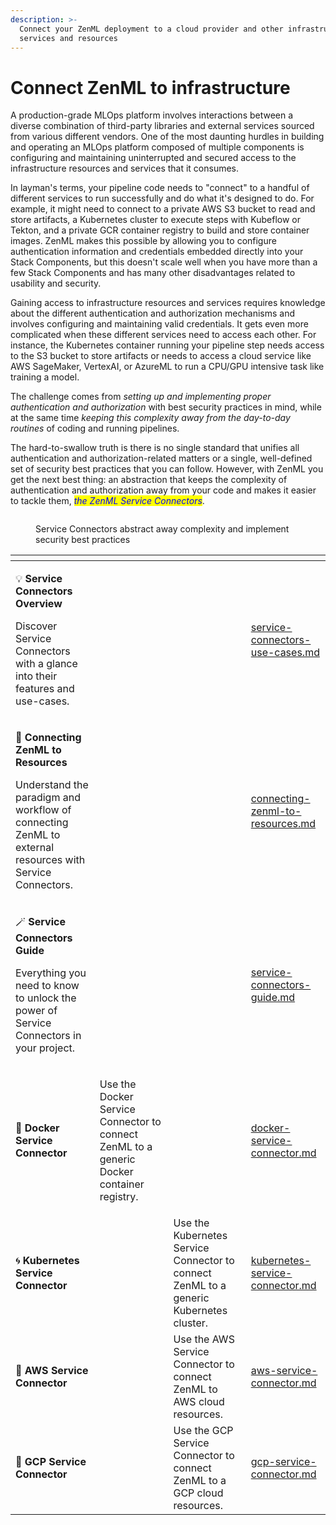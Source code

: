 ```yaml
---
description: >-
  Connect your ZenML deployment to a cloud provider and other infrastructure
  services and resources
---
```


# Connect ZenML to infrastructure

A production-grade MLOps platform involves interactions between a diverse combination of third-party libraries and external services sourced from various different vendors. One of the most daunting hurdles in building and operating an MLOps platform composed of multiple components is configuring and maintaining uninterrupted and secured access to the infrastructure resources and services that it consumes.

In layman's terms, your pipeline code needs to "connect" to a handful of different services to run successfully and do what it's designed to do. For example, it might need to connect to a private AWS S3 bucket to read and store artifacts, a Kubernetes cluster to execute steps with Kubeflow or Tekton, and a private GCR container registry to build and store container images. ZenML makes this possible by allowing you to configure authentication information and credentials embedded directly into your Stack Components, but this doesn't scale well when you have more than a few Stack Components and has many other disadvantages related to usability and security.

Gaining access to infrastructure resources and services requires knowledge about the different authentication and authorization mechanisms and involves configuring and maintaining valid credentials. It gets even more complicated when these different services need to access each other. For instance, the Kubernetes container running your pipeline step needs access to the S3 bucket to store artifacts or needs to access a cloud service like AWS SageMaker, VertexAI, or AzureML to run a CPU/GPU intensive task like training a model.

The challenge comes from _setting up and implementing proper authentication and authorization_ with best security practices in mind, while at the same time _keeping this complexity away from the day-to-day routines_ of coding and running pipelines.

The hard-to-swallow truth is there is no single standard that unifies all authentication and authorization-related matters or a single, well-defined set of security best practices that you can follow. However, with ZenML you get the next best thing: an abstraction that keeps the complexity of authentication and authorization away from your code and makes it easier to tackle them, _<mark style="color:blue;">the ZenML Service Connectors</mark>_.

<figure><img src="../../.gitbook/assets/ConnectorsDiagram.png" alt=""><figcaption><p>Service Connectors abstract away complexity and implement security best practices</p></figcaption></figure>

<table data-view="cards"><thead><tr><th></th><th></th><th></th><th data-hidden data-card-target data-type="content-ref"></th></tr></thead><tbody><tr><td><p><span data-gb-custom-inline data-tag="emoji" data-code="1f4a1">💡</span> <strong>Service Connectors Overview</strong></p><p></p><p>Discover Service Connectors with a glance into their features and use-cases.</p></td><td></td><td></td><td><a href="connect-to-your-cloud-provider/service-connectors-use-cases.md">service-connectors-use-cases.md</a></td></tr><tr><td><p><span data-gb-custom-inline data-tag="emoji" data-code="1f9f2">🧲</span> <strong>Connecting ZenML to Resources</strong></p><p></p><p>Understand the paradigm and workflow of connecting ZenML to external resources with Service Connectors.</p></td><td></td><td></td><td><a href="connect-to-your-cloud-provider/connecting-zenml-to-resources.md">connecting-zenml-to-resources.md</a></td></tr><tr><td><p><span data-gb-custom-inline data-tag="emoji" data-code="1fa84">🪄</span> <strong>Service Connectors Guide</strong></p><p></p><p>Everything you need to know to unlock the power of Service Connectors in your project.</p></td><td></td><td></td><td><a href="connect-to-your-cloud-provider/service-connectors-guide.md">service-connectors-guide.md</a></td></tr><tr><td><span data-gb-custom-inline data-tag="emoji" data-code="1f40b">🐋</span> <strong>Docker Service Connector</strong></td><td><p></p><p>Use the Docker Service Connector to connect ZenML to a generic Docker container registry.</p></td><td></td><td><a href="connect-to-your-cloud-provider/docker-service-connector.md">docker-service-connector.md</a></td></tr><tr><td><span data-gb-custom-inline data-tag="emoji" data-code="1f300">🌀</span> <strong>Kubernetes Service Connector</strong></td><td></td><td>Use the Kubernetes Service Connector to connect ZenML to a generic Kubernetes cluster.</td><td><a href="connect-to-your-cloud-provider/kubernetes-service-connector.md">kubernetes-service-connector.md</a></td></tr><tr><td><span data-gb-custom-inline data-tag="emoji" data-code="1f536">🔶</span> <strong>AWS Service Connector</strong></td><td></td><td>Use the AWS Service Connector to connect ZenML to AWS cloud resources.</td><td><a href="connect-to-your-cloud-provider/aws-service-connector.md">aws-service-connector.md</a></td></tr><tr><td><span data-gb-custom-inline data-tag="emoji" data-code="1f535">🔵</span> <strong>GCP Service Connector</strong></td><td></td><td>Use the GCP Service Connector to connect ZenML to a GCP cloud resources.</td><td><a href="connect-to-your-cloud-provider/gcp-service-connector.md">gcp-service-connector.md</a></td></tr></tbody></table>

